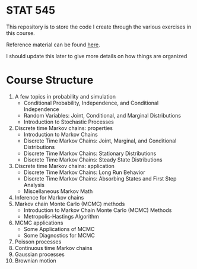 # STAT 545

This repository is to store the code I create through the various exercises in this course. 

Reference material can be found [here](https://bookdown.org/kevin_davisross/applied-stochastic-processes/).

I should update this later to give more details on how things are organized

# Course Structure

1. A few topics in probability and simulation  
    - Conditional Probability, Independence, and Conditional Independence
    - Random Variables: Joint, Conditional, and Marginal Distributions
    - Introduction to Stochastic Processes
2. Discrete time Markov chains: properties
    - Introduction to Markov Chains
    - Discrete Time Markov Chains: Joint, Marginal, and Conditional Distributions
    - Discrete Time Markov Chains: Stationary Distributions
    - Discrete Time Markov Chains: Steady State Distributions
3. Discrete time Markov chains: application
    - Discrete Time Markov Chains: Long Run Behavior
    - Discrete Time Markov Chains: Absorbing States and First Step Analysis
    - Miscellaneous Markov Math
4. Inference for Markov chains
5. Markov chain Monte Carlo (MCMC) methods
    - Introduction to Markov Chain Monte Carlo (MCMC) Methods
    - Metropolis-Hastings Algorithm
6. MCMC applications
    - Some Applications of MCMC
    - Some Diagnostics for MCMC
7. Poisson processes
8. Continuous time Markov chains
9. Gaussian processes
10. Brownian motion
